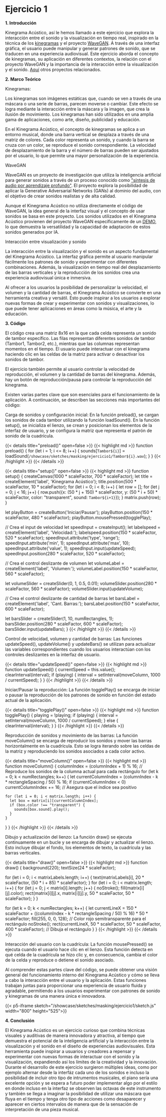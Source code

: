 # Ejercicio 1

**1. Introducción**

Kinegrama Acústico, así le hemos llamado a este ejercicio que explora la interacción entre el sonido y la visualización en tiempo real, inspirado en la técnica de los [kinegramas](https://michaelbach.de/ot/mot-scanimation/index.html) y el proyecto [WaveGAN](https://github.com/chrisdonahue/wavegan). A través de una interfaz gráfica, el usuario puede manipular y generar patrones de sonido, que se traducen en una experiencia audiovisual. Este ejercicio aborda el concepto de kinegramas, su aplicación en diferentes contextos, la relación con el proyecto WaveGAN y la importancia de la interacción entre la visualización y el sonido. [Aquí](https://paperswithcode.com/method/wgan) otros proyectos relacionados.

**2. Marco Teórico**

Kinegramas:

Los kinegramas son imágenes estáticas que, cuando se ven a través de una máscara o una serie de barras, parecen moverse o cambiar. Este efecto se logra mediante la interacción entre la máscara y la imagen, que crea la ilusión de movimiento. Los kinegramas han sido utilizados en una amplia gama de aplicaciones, como arte, diseño, publicidad y educación.

En el Kinegrama Acústico, el concepto de kinegramas se aplica a un entorno musical, donde una barra vertical se desplaza a través de una matriz de colores. Cada color representa un sonido, y cuando la barra se cruza con un color, se reproduce el sonido correspondiente. La velocidad de desplazamiento de la barra y el número de barras pueden ser ajustados por el usuario, lo que permite una mayor personalización de la experiencia.


WaveGAN

WaveGAN es un proyecto de investigación que utiliza la inteligencia artificial para generar sonidos a través de un proceso conocido como ["síntesis de audio por aprendizaje profundo"](https://arxiv.org/abs/1802.04208). El proyecto explora la posibilidad de aplicar la Generative Adversarial Networks (GANs) al dominio del audio, con el objetivo de crear sonidos realistas y de alta calidad.

Aunque el Kinegrama Acústico no utiliza directamente el código de WaveGAN, la idea general de la interfaz visual y el concepto de usar sonidos se basa en este proyecto. Los sonidos utilizados en el Kinegrama Acústico provienen del proyecto WaveGAN específicamente de un [DEMO](https://chrisdonahue.com/wavegan/), lo que demuestra la versatilidad y la capacidad de adaptación de estos sonidos generados por IA.


Interacción entre visualización y sonido

La interacción entre la visualización y el sonido es un aspecto fundamental del Kinegrama Acústico. La interfaz gráfica permite al usuario manipular fácilmente los patrones de sonido y experimentar con diferentes combinaciones. Además, la visualización en tiempo real del desplazamiento de las barras verticales y la reproducción de los sonidos crea una experiencia audiovisual única e inmersiva.

Al ofrecer a los usuarios la posibilidad de personalizar la velocidad, el volumen y la cantidad de barras, el Kinegrama Acústico se convierte en una herramienta creativa y versátil. Esto puede inspirar a los usuarios a explorar nuevas formas de crear y experimentar con sonidos y visualizaciones, lo que puede tener aplicaciones en áreas como la música, el arte y la educación.


**3. Código**

El código crea una matriz 8x16 en la que cada celda representa un sonido de tambor específico. Las filas representan diferentes sonidos de tambor (Tambor1, Tambor2, etc.), mientras que las columnas representan momentos en el tiempo. El usuario puede interactuar con el kinegrama haciendo clic en las celdas de la matriz para activar o desactivar los sonidos de tambor.

El ejercicio también permite al usuario controlar la velocidad de reproducción, el volumen y la cantidad de barras del kinegrama. Además, hay un botón de reproducción/pausa para controlar la reproducción del kinegrama.

Existen varias partes clave que son esenciales para el funcionamiento de la aplicación. A continuación, se describen las secciones más importantes del código:

Carga de sonidos y configuración inicial: En la función preload(), se cargan los sonidos de cada tambor utilizando la función loadSound(). En la función setup(), se inicializa el lienzo, se crean y posicionan los elementos de la interfaz de usuario, y se configura la matriz que representa el patrón de sonido de la cuadrícula.

{{< details title="preload()" open=false >}}
{{< highlight md >}}
function preload() {
  for (let i = 1; i <= 8; i++) {
    sounds[`Tambor${i}`] = loadSound(`/showcase/sketches/masking/ejercicio1/Tambor${i}.wav`);
  }
}
{{< /highlight >}}
{{< /details >}}

{{< details title="setup()" open=false >}}
{{< highlight md >}}
function setup() {
  createCanvas(1000 * scaleFactor, 700 * scaleFactor);
  let title = createElement('label', 'Kinegrama Acústico');
  title.position(500 * scaleFactor, 10 * scaleFactor);
  for (let i = 0; i < 8; i++) {
    let row = [];
    for (let j = 0; j < 16; j++) {
      row.push({x: (50 * j + 150) * scaleFactor, y: (50 * i + 50) * scaleFactor, color: "transparent", sound: `Tambor${i+1}`});
    }
    matrix.push(row);
  }

  let playButton = createButton('Iniciar/Pausar');
  playButton.position(150 * scaleFactor, 480 * scaleFactor);
  playButton.mousePressed(togglePlay);

  // Crea el input de velocidad
  let speedInput = createInput();
  let labelspeed = createElement('label', 'Velocidad:');
  labelspeed.position(150 * scaleFactor, 520 * scaleFactor);
  speedInput.attribute('type', 'range');
  speedInput.attribute('min', 1);
  speedInput.attribute('max', 10);
  speedInput.attribute('value', 1);
  speedInput.input(updateSpeed);
  speedInput.position(280 * scaleFactor, 520 * scaleFactor);

  // Crea el control deslizante de volumen
  let volumeLabel = createElement('label', 'Volumen:');
  volumeLabel.position(150 * scaleFactor, 560 * scaleFactor);

  let volumeSlider = createSlider(0, 1, 0.5, 0.01);
  volumeSlider.position(280 * scaleFactor, 560 * scaleFactor);
  volumeSlider.input(updateVolume);

  // Crea el control deslizante de cantidad de barras
  let barsLabel = createElement('label', 'Cant. Barras:');
  barsLabel.position(150 * scaleFactor, 600 * scaleFactor);

  let barsSlider = createSlider(1, 10, numRectangles, 1);
  barsSlider.position(280 * scaleFactor, 600 * scaleFactor);
  barsSlider.input(updateBars);
}
{{< /highlight >}}
{{< /details >}}

Control de velocidad, volumen y cantidad de barras: Las funciones updateSpeed(), updateVolume() y updateBars() se utilizan para actualizar las variables correspondientes cuando los usuarios interactúan con los controles deslizantes en la interfaz de usuario.

{{< details title="updateSpeed()" open=false >}}
{{< highlight md >}}
function updateSpeed() {
  currentSpeed = this.value();
  clearInterval(interval);
  if (playing) {
    interval = setInterval(moveColumn, 1000 / currentSpeed);
  }
}
{{< /highlight >}}
{{< /details >}}

Iniciar/Pausar la reproducción: La función togglePlay() se encarga de iniciar o pausar la reproducción de los patrones de sonido en función del estado actual de la aplicación.

{{< details title="togglePlay()" open=false >}}
{{< highlight md >}}
function togglePlay() {
  playing = !playing;
  if (playing) {
    interval = setInterval(moveColumn, 1000 / currentSpeed);
  } else {
    clearInterval(interval);
  }
}
{{< /highlight >}}
{{< /details >}}

Reproducción de sonidos y movimiento de las barras: La función moveColumn() se encarga de reproducir los sonidos y mover las barras horizontalmente en la cuadrícula. Esto se logra iterando sobre las celdas de la matriz y reproduciendo los sonidos asociados a cada color activo.

{{< details title="moveColumn()" open=false >}}
{{< highlight md >}}
function moveColumn() {
  columnIndex = (columnIndex + 1) % 16;
  // Reproduce los sonidos de la columna actual para cada rectángulo
  for (let k = 0; k < numRectangles; k++) {
    let currentColumnIndex = (columnIndex - k * rectangleSpacing / 50) % 16;
    if (currentColumnIndex < 0) currentColumnIndex += 16; // Asegura que el índice sea positivo

    for (let i = 0; i < matrix.length; i++) {
      let box = matrix[i][currentColumnIndex];
      if (box.color !== "transparent") {
        sounds[box.sound].play();
      }
    }
  }
}
{{< /highlight >}}
{{< /details >}}

Dibujo y actualización del lienzo: La función draw() se ejecuta continuamente en un bucle y se encarga de dibujar y actualizar el lienzo. Esto incluye dibujar el fondo, los elementos de texto, la cuadrícula y las barras verticales.

{{< details title="draw()" open=false >}}
{{< highlight md >}}
function draw() {
  background(220);
  textSize(24 * scaleFactor);

  for (let i = 0; i < matrixLabels.length; i++) {
    text(matrixLabels[i], 20 * scaleFactor, (50 * i + 85) * scaleFactor);
  }
  for (let i = 0; i < matrix.length; i++) {
    for (let j = 0; j < matrix[i].length; j++) {
      noStroke();
      fill(matrix[i][j].color);
      rect(matrix[i][j].x, matrix[i][j].y, 50 * scaleFactor, 50 * scaleFactor);
    }
  }

  for (let k = 0; k < numRectangles; k++) {
    let currentLineX = 150 * scaleFactor + ((columnIndex - k * rectangleSpacing / 50) % 16) * 50 * scaleFactor;
    fill(255, 0, 0, 128); // Color rojo semitransparente para el rectángulo
    noStroke();
    rect(currentLineX, 50 * scaleFactor, 50 * scaleFactor, 400 * scaleFactor); // Dibuja el rectángulo
  }
}
{{< /highlight >}}
{{< /details >}}

Interacción del usuario con la cuadrícula: La función mousePressed() se ejecuta cuando el usuario hace clic en el lienzo. Esta función detecta en qué celda de la cuadrícula se hizo clic y, en consecuencia, cambia el color de la celda y reproduce o detiene el sonido asociado.

Al comprender estas partes clave del código, se puede obtener una visión general del funcionamiento interno del Kinegrama Acústico y cómo se lleva a cabo la interacción entre el usuario y la aplicación. Estas funciones trabajan juntas para proporcionar una experiencia de usuario fluida y agradable, permitiendo a los usuarios experimentar con patrones de sonido y kinegramas de una manera única e innovadora.



{{< p5-iframe sketch="/showcase/sketches/masking/ejercicio1/sketch.js" width="800" height="525">}}


**4. Conclusión**

El Kinegrama Acústico es un ejercicio curioso que combina técnicas visuales y auditivas de manera innovadora y atractiva, al tiempo que demuestra el potencial de la inteligencia artificial y la interacción entre la visualización y el sonido en el diseño de experiencias audiovisuales. Esta herramienta puede inspirar a usuarios y creadores a repensar y experimentar con nuevas formas de interactuar con el sonido y la visualización, expandiendo así los límites de la creatividad y la innovación.
Durante el desarrollo de este ejercicio surgieron múltiples ideas, como por ejemplo alternar desde la interfáz cada uno de los sonidos e incluso la posibilidad de incluir otro tipo de intrumentos musicales, el piano sería una excelente opción  y se espera a futuro poder implementar algo por el estilo en donde incluso en la interfaz se observen las octavas de este instrumento y también se llega a imaginar la posibilidad de utilizar una máscara que fluya en el tiempo y tenga otro tipo de acciones como desaparecer y aparecer en ciertos intervalos de manera que de la sensación de interpretación de una pieza musical.